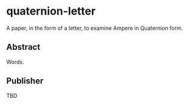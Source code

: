 # quaternion-letter

A paper, in the form of a letter, to examine Ampere in Quaternion form.

## Abstract

Words.

## Publisher

TBD
